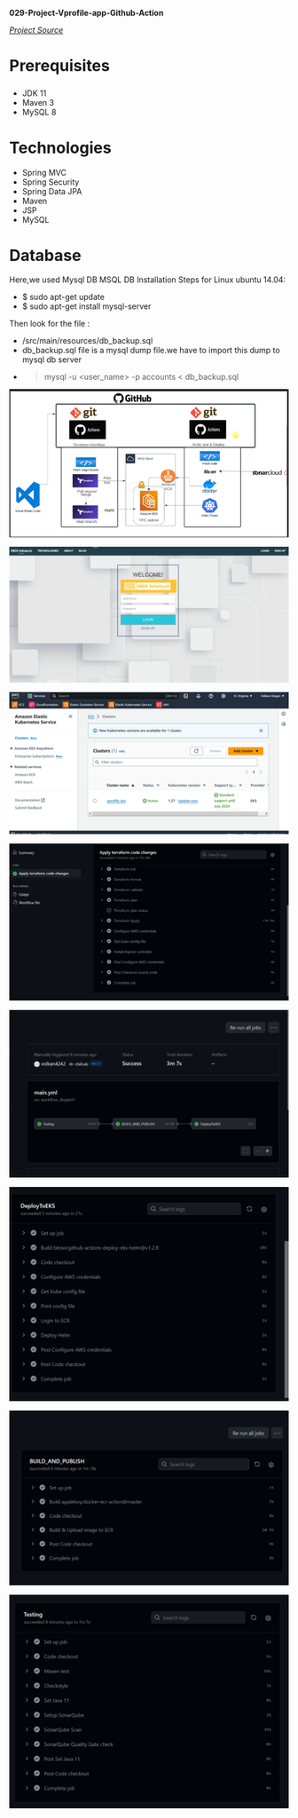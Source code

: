 **029-Project-Vprofile-app-Github-Action**

[_Project Source_](https://www.udemy.com/course/devopsprojects/?src=sac&kw=devops+projects)

# Prerequisites

#####

- JDK 11
- Maven 3
- MySQL 8

# Technologies

- Spring MVC
- Spring Security
- Spring Data JPA
- Maven
- JSP
- MySQL

# Database

Here,we used Mysql DB
MSQL DB Installation Steps for Linux ubuntu 14.04:

- $ sudo apt-get update
- $ sudo apt-get install mysql-server

Then look for the file :

- /src/main/resources/db_backup.sql
- db_backup.sql file is a mysql dump file.we have to import this dump to mysql db server
- > mysql -u <user_name> -p accounts < db_backup.sql

![](images/project.png)

![](images/app.png)

![](images/cluster.png)

![](images/github-action-2.png)

![](images/github-action-3.png)

![](images/github-action-4.png)

![](images/github-action-5.png)

![](images/github-action-6.png)
